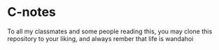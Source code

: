 # C-notes

To all my classmates and some people reading this, you may clone this repository to your liking, and always rember that life is wandahoi
